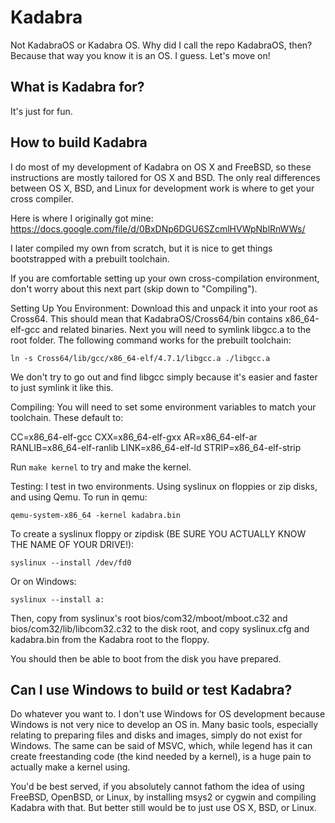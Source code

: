 Kadabra
=======

Not KadabraOS or Kadabra OS. Why did I call the repo KadabraOS, then? Because that way you know it is an OS. I guess. Let's move on!

What is Kadabra for?
--------------------

It's just for fun.

How to build Kadabra
--------------------

I do most of my development of Kadabra on OS X and FreeBSD, so these instructions are mostly tailored for OS X and BSD.
The only real differences between OS X, BSD, and Linux for development work is where to get your cross compiler.

Here is where I originally got mine:
https://docs.google.com/file/d/0BxDNp6DGU6SZcmlHVWpNblRnWWs/

I later compiled my own from scratch, but it is nice to get things bootstrapped with a prebuilt toolchain.

If you are comfortable setting up your own cross-compilation environment, don't worry about this next part (skip down to "Compiling").

Setting Up You Environment:
Download this and unpack it into your root as Cross64. This should mean that KadabraOS/Cross64/bin contains x86_64-elf-gcc and related binaries.
Next you will need to symlink libgcc.a to the root folder. The following command works for the prebuilt toolchain:

`ln -s Cross64/lib/gcc/x86_64-elf/4.7.1/libgcc.a ./libgcc.a`

We don't try to go out and find libgcc simply because it's easier and faster to just symlink it like this.

Compiling:
You will need to set some environment variables to match your toolchain. These default to:

CC=x86_64-elf-gcc
CXX=x86_64-elf-gxx
AR=x86_64-elf-ar
RANLIB=x86_64-elf-ranlib
LINK=x86_64-elf-ld
STRIP=x86_64-elf-strip

Run `make kernel` to try and make the kernel.

Testing:
I test in two environments. Using syslinux on floppies or zip disks, and using Qemu. To run in qemu:

`qemu-system-x86_64 -kernel kadabra.bin`

To create a syslinux floppy or zipdisk (BE SURE YOU ACTUALLY KNOW THE NAME OF YOUR DRIVE!):

`syslinux --install /dev/fd0`

Or on Windows:

`syslinux --install a:`

Then, copy from syslinux's root bios/com32/mboot/mboot.c32 and bios/com32/lib/libcom32.c32 to the disk root, and copy syslinux.cfg and kadabra.bin from the Kadabra root to the floppy.

You should then be able to boot from the disk you have prepared.

Can I use Windows to build or test Kadabra?
-------------------------------------------

Do whatever you want to. I don't use Windows for OS development because Windows is not very nice to develop an OS in. Many basic tools, especially relating to preparing files and disks and images, simply do not exist for Windows.
The same can be said of MSVC, which, while legend has it can create freestanding code (the kind needed by a kernel), is a huge pain to actually make a kernel using.

You'd be best served, if you absolutely cannot fathom the idea of using FreeBSD, OpenBSD, or Linux, by installing msys2 or cygwin and compiling Kadabra with that.
But better still would be to just use OS X, BSD, or Linux.
